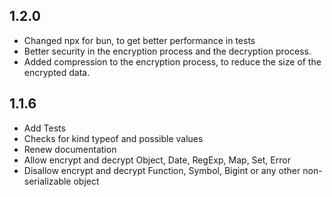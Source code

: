 ## 1.2.0

-   Changed npx for bun, to get better performance in tests
-   Better security in the encryption process and the decryption process.
-   Added compression to the encryption process, to reduce the size of the encrypted data.

## 1.1.6

-   Add Tests
-   Checks for kind typeof and possible values
-   Renew documentation
-   Allow encrypt and decrypt Object, Date, RegExp, Map, Set, Error
-   Disallow encrypt and decrypt Function, Symbol, Bigint or any other non-serializable object
